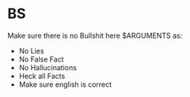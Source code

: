 # BS

Make sure there is no Bullshit here $ARGUMENTS as:
- No Lies
- No False Fact
- No Hallucinations
- Heck all Facts
- Make sure english is correct
